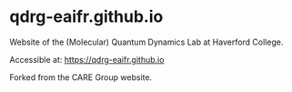 # qdrg-eaifr.github.io
Website of the (Molecular) Quantum Dynamics Lab at Haverford College.

Accessible at: <a href="https://qdrg-eaifr.github.io">https://qdrg-eaifr.github.io</a>

Forked from the CARE Group website.

